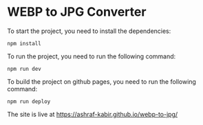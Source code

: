 # WEBP to JPG Converter

To start the project, you need to install the dependencies:

`npm install`

To run the project, you need to run the following command:

`npm run dev`

To build the project on github pages, you need to run the following command:

`npm run deploy`

The site is live at https://ashraf-kabir.github.io/webp-to-jpg/